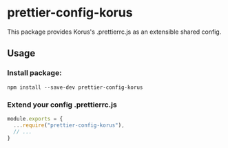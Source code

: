 # prettier-config-korus

This package provides Korus's .prettierrc.js as an extensible shared config.

## Usage

### Install package:
```shell script
npm install --save-dev prettier-config-korus
```
### Extend your config .prettierrc.js
```javascript
module.exports = {
  ...require("prettier-config-korus"),
  // ...
}
```

